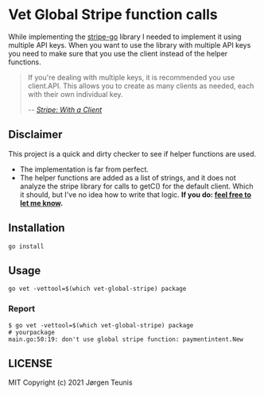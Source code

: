 # Vet Global Stripe function calls

While implementing the [stripe-go](https://github.com/stripe/stripe-go) library I needed to implement it using multiple API keys.
When you want to use the library with multiple API keys you need to make sure that you use the client 
instead of the helper functions.

> If you're dealing with multiple keys, it is recommended you use client.API. This allows you to create as many clients as needed, each with their own individual key.
>
> -- <cite>[Stripe: With a Client][1]</cite>

[1]: https://github.com/stripe/stripe-go#with-a-client

## Disclaimer

This project is a quick and dirty checker to see if helper functions are used.
- The implementation is far from perfect.
- The helper functions are added as a list of strings, and it does not analyze the stripe library for calls to getC()
  for the default client. Which it should, but I've no idea how to write that logic. 
  **If you do: [feel free to let me know](https://github.com/jtorvald/vet-global-stripe/issues/new).** 

## Installation
```
go install
```

## Usage
```
go vet -vettool=$(which vet-global-stripe) package
```

### Report
```
$ go vet -vettool=$(which vet-global-stripe) package
# yourpackage
main.go:50:19: don't use global stripe function: paymentintent.New
```

## LICENSE

MIT Copyright (c) 2021 Jørgen Teunis
